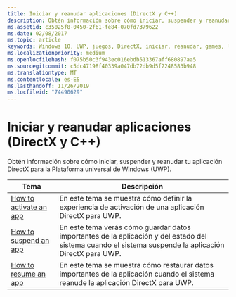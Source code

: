 ```yaml
---
title: Iniciar y reanudar aplicaciones (DirectX y C++)
description: Obtén información sobre cómo iniciar, suspender y reanudar tu aplicación DirectX para la Plataforma universal de Windows (UWP).
ms.assetid: c35025f8-0450-2f61-fe84-070fd7379622
ms.date: 02/08/2017
ms.topic: article
keywords: Windows 10, UWP, juegos, DirectX, iniciar, reanudar, games, launching, resuming
ms.localizationpriority: medium
ms.openlocfilehash: f075b50c3f943ec016ebdb513367aff680897aa5
ms.sourcegitcommit: c5dc47198f40339a047db72db9d5f2248583b948
ms.translationtype: MT
ms.contentlocale: es-ES
ms.lasthandoff: 11/26/2019
ms.locfileid: "74490629"
---
```

# <a name="launching-and-resuming-apps-directx-and-c"></a>Iniciar y reanudar aplicaciones (DirectX y C++)

Obtén información sobre cómo iniciar, suspender y reanudar tu aplicación DirectX para la Plataforma universal de Windows (UWP).

|Tema|Descripción|
|-|-|
|[How to activate an app](how-to-activate-an-app-directx-and-cpp.md)|En este tema se muestra cómo definir la experiencia de activación de una aplicación DirectX para UWP.|
|[How to suspend an app](how-to-suspend-an-app-directx-and-cpp.md)|En este tema verás cómo guardar datos importantes de la aplicación y del estado del sistema cuando el sistema suspende la aplicación DirectX para UWP.|
|[How to resume an app](how-to-resume-an-app-directx-and-cpp.md)|En este tema se muestra cómo restaurar datos importantes de la aplicación cuando el sistema reanude la aplicación DirectX para UWP.|